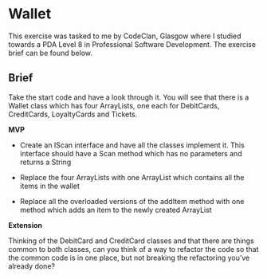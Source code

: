 # Wallet

This exercise was tasked to me by CodeClan, Glasgow where I studied towards a PDA Level 8 in Professional Software Development. The exercise brief can be found below.

## Brief

Take the start code and have a look through it. You will see that there is a Wallet class which has four ArrayLists, one each for DebitCards, CreditCards, LoyaltyCards and Tickets.

**MVP**

- Create an IScan interface and have all the classes implement it. This interface should have a Scan method which has no parameters and returns a String

- Replace the four ArrayLists with one ArrayList which contains all the items in the wallet

- Replace all the overloaded versions of the addItem method with one method which adds an item to the newly created ArrayList

**Extension**

Thinking of the DebitCard and CreditCard classes and that there are things common to both classes, can you think of a way to refactor the code so that the common code is in one place, but not breaking the refactoring you’ve already done?
